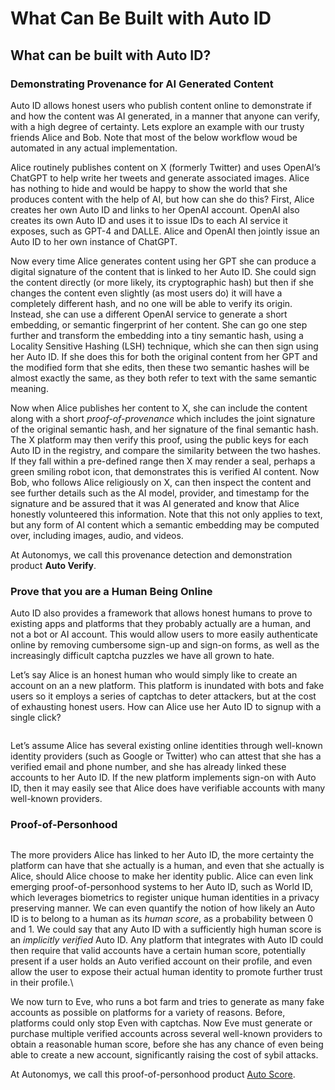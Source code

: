 # What Can Be Built with Auto ID

## What can be built with Auto ID?

### Demonstrating Provenance for AI Generated Content

Auto ID allows honest users who publish content online to demonstrate if and how the content was AI generated, in a manner that anyone can verify, with a high degree of certainty. Lets explore an example with our trusty friends Alice and Bob. Note that most of the below workflow woud be automated in any actual implementation.

Alice routinely publishes content on X (formerly Twitter) and uses OpenAI’s ChatGPT to help write her tweets and generate associated images. Alice has nothing to hide and would be happy to show the world that she produces content with the help of AI, but how can she do this? First, Alice creates her own Auto ID and links to her OpenAI account. OpenAI also creates its own Auto ID and uses it to issue IDs to each AI service it exposes, such as GPT-4 and DALLE. Alice and OpenAI then jointly issue an Auto ID to her own instance of ChatGPT.

Now every time Alice generates content using her GPT she can produce a digital signature of the content that is linked to her Auto ID. She could sign the content directly (or more likely, its cryptographic hash) but then if she changes the content even slightly (as most users do) it will have a completely different hash, and no one will be able to verify its origin. Instead, she can use a different OpenAI service to generate a short embedding, or semantic fingerprint of her content. She can go one step further and transform the embedding into a tiny semantic hash, using a Locality Sensitive Hashing (LSH) technique, which she can then sign using her Auto ID. If she does this for both the original content from her GPT and the modified form that she edits, then these two semantic hashes will be almost exactly the same, as they both refer to text with the same semantic meaning.

Now when Alice publishes her content to X, she can include the content along with a short _proof-of-provenance_ which includes the joint signature of the original semantic hash, and her signature of the final semantic hash. The X platform may then verify this proof, using the public keys for each Auto ID in the registry, and compare the similarity between the two hashes. If they fall within a pre-defined range then X may render a seal, perhaps a green smiling robot icon, that demonstrates this is verified AI content. Now Bob, who follows Alice religiously on X, can then inspect the content and see further details such as the AI model, provider, and timestamp for the signature and be assured that it was AI generated and know that Alice honestly volunteered this information. Note that this not only applies to text, but any form of AI content which a semantic embedding may be computed over, including images, audio, and videos.

At Autonomys, we call this provenance detection and demonstration product **Auto Verify**.

### Prove that you are a Human Being Online

Auto ID also provides a framework that allows honest humans to prove to existing apps and platforms that they probably actually are a human, and not a bot or AI account. This would allow users to more easily authenticate online by removing cumbersome sign-up and sign-on forms, as well as the increasingly difficult captcha puzzles we have all grown to hate.

Let’s say Alice is an honest human who would simply like to create an account on an a new platform. This platform is inundated with bots and fake users so it employs a series of captchas to deter attackers, but at the cost of exhausting honest users. How can Alice use her Auto ID to signup with a single click?&#x20;



<figure><img src="../../.gitbook/assets/image (3).png" alt=""><figcaption></figcaption></figure>

Let’s assume Alice has several existing online identities through well-known identity providers (such as Google or Twitter) who can attest that she has a verified email and phone number, and she has already linked these accounts to her Auto ID. If the new platform implements sign-on with Auto ID, then it may easily see that Alice does have verifiable accounts with many well-known providers.

### Proof-of-Personhood

<figure><img src="../../.gitbook/assets/image.png" alt=""><figcaption></figcaption></figure>

The more providers Alice has linked to her Auto ID, the more certainty the platform can have that she actually is a human, and even that she actually is Alice, should Alice choose to make her identity public. Alice can even link emerging proof-of-personhood systems to her Auto ID, such as World ID, which leverages biometrics to register unique human identities in a privacy preserving manner. We can even quantify the notion of how likely an Auto ID is to belong to a human as its _human score_, as a probability between 0 and 1. We could say that any Auto ID with a sufficiently high human score is an _implicitly_ _verified_ Auto ID. Any platform that integrates with Auto ID could then require that valid accounts have a certain human score, potentially present if a user holds an Auto verified account on their profile, and even allow the user to expose their actual human identity to promote further trust in their profile.\


We now turn to Eve, who runs a bot farm and tries to generate as many fake accounts as possible on platforms for a variety of reasons. Before, platforms could only stop Even with captchas. Now Eve must generate or purchase multiple verified accounts across several well-known providers to obtain a reasonable human score, before she has any chance of even being able to create a new account, significantly raising the cost of sybil attacks.

At Autonomys, we call this proof-of-personhood product [Auto Score](../autokit/auto-score.md).
